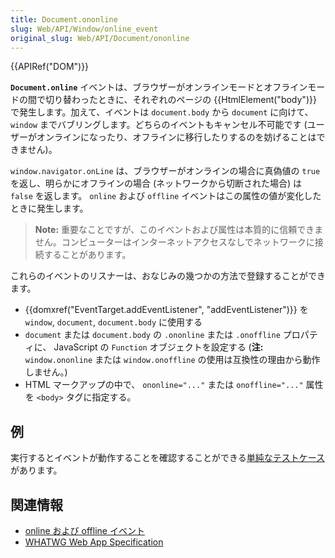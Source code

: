 ```yaml
---
title: Document.ononline
slug: Web/API/Window/online_event
original_slug: Web/API/Document/ononline
---
```


{{APIRef("DOM")}}

**`Document.online`** イベントは、ブラウザーがオンラインモードとオフラインモードの間で切り替わったときに、それぞれのページの {{HtmlElement("body")}} で発生します。加えて、イベントは `document.body` から `document` に向けて、 `window` までバブリングします。どちらのイベントもキャンセル不可能です (ユーザーがオンラインになったり、オフラインに移行したりするのを妨げることはできません)。

`window.navigator.onLine` は、ブラウザーがオンラインの場合に真偽値の `true` を返し、明らかにオフラインの場合 (ネットワークから切断された場合) は `false` を返します。 `online` および `offline` イベントはこの属性の値が変化したときに発生します。

> **Note:** 重要なことですが、このイベントおよび属性は本質的に信頼できません。コンピューターはインターネットアクセスなしでネットワークに接続することがあります。

これらのイベントのリスナーは、おなじみの幾つかの方法で登録することができます。

- {{domxref("EventTarget.addEventListener", "addEventListener")}} を `window`, `document`, `document.body` に使用する
- `document` または `document.body` の `.ononline` または `.onoffline` プロパティに、 JavaScript の `Function` オブジェクトを設定する (**注:** `window.ononline` または `window.onoffline` の使用は互換性の理由から動作しません。)
- HTML マークアップの中で、 `ononline="..."` または `onoffline="..."` 属性を `<body>` タグに指定する。

## 例

実行するとイベントが動作することを確認することができる[単純なテストケース](https://bugzilla.mozilla.org/attachment.cgi?id=220609)があります。

## 関連情報

- [online および offline イベント](/ja/docs/Online_and_offline_events)
- [WHATWG Web App Specification](http://www.whatwg.org/specs/web-apps/current-work/#event-online)
